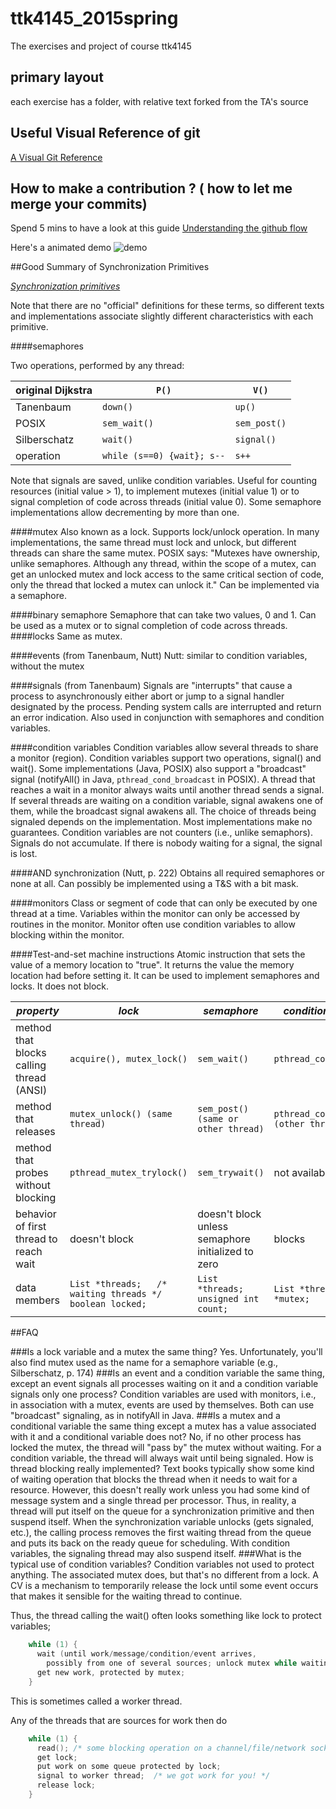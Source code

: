# ttk4145_2015spring
The exercises and project of course ttk4145

## primary layout
each exercise has a folder, with relative text forked from the TA's source

## Useful Visual Reference of git
[ A Visual Git Reference ](https://marklodato.github.io/visual-git-guide/index-en.html#detached)

## How to make a contribution ? ( how to let me merge your commits) 
Spend 5 mins to have a look at this guide [Understanding the github flow](https://guides.github.com/introduction/flow/)

Here's a animated demo
![demo](https://cloud.githubusercontent.com/assets/296432/4485188/881f7a92-49c6-11e4-83dc-bee67d89c139.gif)


##Good Summary of Synchronization Primitives

*[Synchronization primitives](http://www.cs.columbia.edu/~hgs/os/sync.html)*

Note that there are no "official" definitions for these terms, so different texts and implementations associate slightly different characteristics with each primitive.

####semaphores

Two operations, performed by any thread:

original Dijkstra |`P()`|`V()`
-----------------|-----|-----
Tanenbaum |`down()` |`up()`
POSIX |	`sem_wait()` |`sem_post()`
Silberschatz |`wait()` |`signal()`
operation |`while (s==0) {wait}; s--` |`s++`

Note that signals are saved, unlike condition variables. Useful for counting resources (initial value > 1), to implement mutexes (initial value 1) or to signal completion of code across threads (initial value 0). Some semaphore implementations allow decrementing by more than one. 

####mutex
Also known as a lock. Supports lock/unlock operation. In many implementations, the same thread must lock and unlock, but different threads can share the same mutex. POSIX says: "Mutexes have ownership, unlike semaphores. Although any thread, within the scope of a mutex, can get an unlocked mutex and lock access to the same critical section of code, only the thread that locked a mutex can unlock it." Can be implemented via a semaphore. 

####binary semaphore
Semaphore that can take two values, 0 and 1. Can be used as a mutex or to signal completion of code across threads. 
####locks
    Same as mutex. 

####events (from Tanenbaum, Nutt)
    Nutt: similar to condition variables, without the mutex 

####signals (from Tanenbaum)
Signals are "interrupts" that cause a process to asynchronously either abort or jump to a signal handler designated by the process. Pending system calls are interrupted and return an error indication. Also used in conjunction with semaphores and condition variables. 

####condition variables
Condition variables allow several threads to share a monitor (region). Condition variables support two operations, signal() and wait(). Some implementations (Java, POSIX) also support a "broadcast" signal (notifyAll() in Java, `pthread_cond_broadcast` in POSIX). A thread that reaches a wait in a monitor always waits until another thread sends a signal. If several threads are waiting on a condition variable, signal awakens one of them, while the broadcast signal awakens all.
The choice of threads being signaled depends on the implementation. Most implementations make no guarantees.
Condition variables are not counters (i.e., unlike semaphors). Signals do not accumulate. If there is nobody waiting for a signal, the signal is lost. 

####AND synchronization (Nutt, p. 222)
Obtains all required semaphores or none at all. Can possibly be implemented using a T&S with a bit mask. 

####monitors
Class or segment of code that can only be executed by one thread at a time. Variables within the monitor can only be accessed by routines in the monitor. Monitor often use condition variables to allow blocking within the monitor. 

####Test-and-set machine instructions
Atomic instruction that sets the value of a memory location to "true". It returns the value the memory location had before setting it. It can be used to implement semaphores and locks. It does not block. 

*property* |	*lock* |	*semaphore* |	*condition variable*|
-----------|---------|--------------|----------------------
method that blocks calling thread (ANSI)| 	`acquire(), mutex_lock()` |	`sem_wait()` |	`pthread_cond_wait()`
method that releases |	`mutex_unlock() (same thread)`| `sem_post() (same or other thread)`| `pthread_cond_signal() (other thread)`
method that probes without blocking |	`pthread_mutex_trylock()`| 	`sem_trywait()` |	not available
behavior of first thread to reach wait| 	doesn't block |	doesn't block unless semaphore initialized to zero |	blocks
data members |	```List *threads;   /* waiting threads */   boolean locked;```|```List *threads;    unsigned int count;```|	```List *threads;   Lock *mutex;```

##FAQ

###Is a lock variable and a mutex the same thing?
Yes. Unfortunately, you'll also find mutex used as the name for a semaphore variable (e.g., Silberschatz, p. 174) 
###Is an event and a condition variable the same thing, except an event signals all processes waiting on it and a condition variable signals only one process?
Condition variables are used with monitors, i.e., in association with a mutex, events are used by themselves. Both can use "broadcast" signaling, as in notifyAll in Java. 
###Is a mutex and a conditional variable the same thing except a mutex has a value associated with it and a conditional variable does not?
No, if no other process has locked the mutex, the thread will "pass by" the mutex without waiting. For a condition variable, the thread will always wait until being signaled. 
How is thread blocking really implemented?
Text books typically show some kind of waiting operation that blocks the thread when it needs to wait for a resource. However, this doesn't really work unless you had some kind of message system and a single thread per processor. Thus, in reality, a thread will put itself on the queue for a synchronization primitive and then suspend itself. When the synchronization variable unlocks (gets signaled, etc.), the calling process removes the first waiting thread from the queue and puts its back on the ready queue for scheduling. With condition variables, the signaling thread may also suspend itself. 
###What is the typical use of condition variables?
Condition variables not used to protect anything. The associated mutex does, but that's no different from a lock. A CV is a mechanism to temporarily release the lock until some event occurs that makes it sensible for the waiting thread to continue.

Thus, the thread calling the wait() often looks something like
lock to protect variables;
```c
    while (1) {
      wait (until work/message/condition/event arrives, 
        possibly from one of several sources; unlock mutex while waiting);
      get new work, protected by mutex;
    }
```
This is sometimes called a worker thread.

Any of the threads that are sources for work then do
```c
    while (1) {
      read(); /* some blocking operation on a channel/file/network socket */
      get lock;
      put work on some queue protected by lock;
      signal to worker thread;  /* we got work for you! */
      release lock;
    }

```
